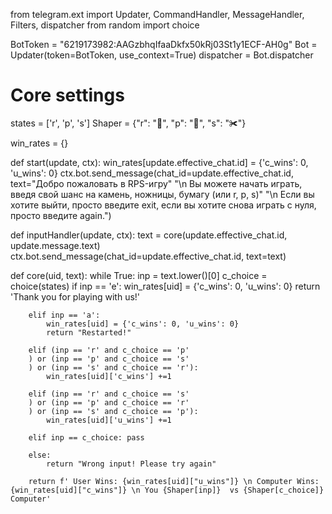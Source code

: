from telegram.ext import Updater, CommandHandler, MessageHandler, Filters, dispatcher
from random import choice

BotToken = "6219173982:AAGzbhqIfaaDkfx50kRj03St1y1ECF-AH0g"
Bot = Updater(token=BotToken, use_context=True)
dispatcher = Bot.dispatcher

# Core settings
states = ['r', 'p', 's']
Shaper = {"r": "💎︁",
          "p": "📜︁",
          "s": "✀︁"}

win_rates = {}


def start(update, ctx):
    win_rates[update.effective_chat.id] = {'c_wins': 0, 'u_wins': 0}
    ctx.bot.send_message(chat_id=update.effective_chat.id, text="Добро пожаловать в RPS-игру"
                                                                "\n Вы можете начать играть, введя свой шанс на камень, ножницы, бумагу (или r, p, s)"
                                                                "\n Если вы хотите выйти, просто введите exit, если вы хотите снова играть с нуля, просто введите again.")

def inputHandler(update, ctx):
    text = core(update.effective_chat.id, update.message.text)
    ctx.bot.send_message(chat_id=update.effective_chat.id, text=text)

def core(uid, text):
    while True:
        inp = text.lower()[0]
        c_choice = choice(states)
        if inp == 'e':
            win_rates[uid] = {'c_wins': 0, 'u_wins': 0}
            return 'Thank you for playing with us!'

        elif inp == 'a':
            win_rates[uid] = {'c_wins': 0, 'u_wins': 0}
            return "Restarted!"

        elif (inp == 'r' and c_choice == 'p'
        ) or (inp == 'p' and c_choice == 's'
        ) or (inp == 's' and c_choice == 'r'):
            win_rates[uid]['c_wins'] +=1

        elif (inp == 'r' and c_choice == 's'
        ) or (inp == 'p' and c_choice == 'r'
        ) or (inp == 's' and c_choice == 'p'):
            win_rates[uid]['u_wins'] +=1

        elif inp == c_choice: pass
        
        else:
            return "Wrong input! Please try again"

        return f' User Wins: {win_rates[uid]["u_wins"]} \n Computer Wins: {win_rates[uid]["c_wins"]} \n You {Shaper[inp]}  vs {Shaper[c_choice]}  Computer'

